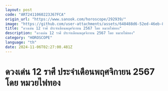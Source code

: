 ```yaml
---
layout: post
code: "ART2411060223J67FCA"
origin_url: "https://www.sanook.com/horoscope/292939/"
image: "https://github.com/user-attachments/assets/648488d6-52ed-46eb-8962-5a9f3ca9c7a4"
title: "ดวงเด่น 12 ราศี ประจำเดือนพฤศจิกายน 2567 โดย หมวยไพ่ทอง"
description: "ดวงเด่น 12 ราศี ประจำเดือนพฤศจิกายน 2567 โดย หมวยไพ่ทอง"
category: "HOROSCOPE"
language: "th"
date: 2024-11-06T02:27:00.481Z
---
```


# ดวงเด่น 12 ราศี ประจำเดือนพฤศจิกายน 2567 โดย หมวยไพ่ทอง